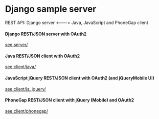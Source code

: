# Django sample server

REST API: Django server <---> Java, JavaScript and PhoneGap client

#### Django REST/JSON server with OAuth2

[see server/](server/)

#### Java REST/JSON client with OAuth2

[see client/java/](client/java/)

#### JavaScript jQuery REST/JSON client with OAuth2 (and jQueryMobile UI)

[see client/js_jquery/](client/js_jquery/)

#### PhoneGap REST/JSON client with jQuery (Mobile) and OAuth2

[see client/phonegap/](client/phonegap/)
